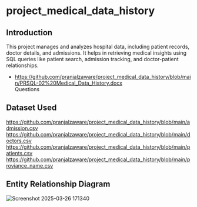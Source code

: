 # project_medical_data_history

## Introduction
This project manages and analyzes hospital data, including patient records, doctor details, and admissions. It helps in retrieving medical insights using SQL queries like patient search, admission tracking, and doctor-patient relationships.

-  <a> https://github.com/pranjalzaware/project_medical_data_history/blob/main/PRSQL-02%20Medical_Data_History.docx</a><br>Questions</br>

## Dataset Used
https://github.com/pranjalzaware/project_medical_data_history/blob/main/admission.csv
https://github.com/pranjalzaware/project_medical_data_history/blob/main/doctors.csv
https://github.com/pranjalzaware/project_medical_data_history/blob/main/patients.csv
https://github.com/pranjalzaware/project_medical_data_history/blob/main/proviance_name.csv



## Entity Relationship Diagram
![Screenshot 2025-03-26 171340](https://github.com/user-attachments/assets/854fd904-5802-4885-85fb-939aebcd57c7)
